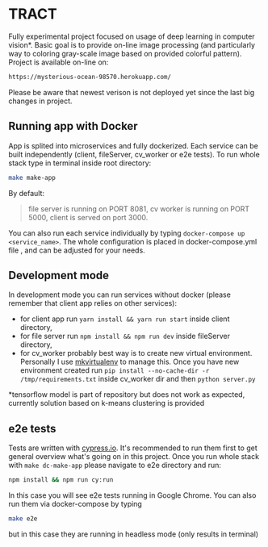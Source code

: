# TRACT

Fully experimental project focused on usage of deep learning in computer vision\*. Basic goal is to provide on-line image processing (and particularly way to coloring gray-scale image based on provided colorful pattern). Project is available on-line on:

```sh
https://mysterious-ocean-98570.herokuapp.com/
```
Please be aware that newest verison is not deployed yet since the last big changes in project.

## Running app with Docker

App is splited into microservices and fully dockerized. Each service can be built independently (client, fileServer, cv_worker or e2e tests). To run whole stack type in terminal inside root directory:

```sh
make make-app
```

By default:

> file server is running on PORT 8081,
> cv worker is running on PORT 5000,
> client is served on port 3000.

You can also run each service individually by typing `docker-compose up <service_name>`. The whole configuration is placed in docker-compose.yml file , and can be adjusted for your needs.

## Development mode

In development mode you can run services without docker (please remember that client app relies on other services):

- for client app run `yarn install && yarn run start` inside client directory, 
- for file server run `npm install && npm run dev` inside fileServer directory,
- for cv_worker probably best way is to create new virtual environment. Personally I use [mkvirtualenv](https://virtualenvwrapper.readthedocs.io/en/latest/command_ref.html) to manage this. Once you have new environment created run `pip install --no-cache-dir -r /tmp/requirements.txt` inside cv_worker dir and then `python server.py`

\*tensorflow model is part of repository but does not work as expected, currently solution based on k-means clustering is provided

## e2e tests

Tests are written with [cypress.io](https://www.cypress.io/). It's recommended to run them first to get general overview what's going on in this project. Once you run whole stack with `make dc-make-app` please navigate to e2e directory and run:
```sh
npm install && npm run cy:run
```

In this case you will see e2e tests running in Google Chrome. You can also run them via docker-compose by typing
```sh
make e2e
```
but in this case they are running in headless mode (only results in terminal)
